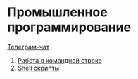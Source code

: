 # Промышленное программирование

[Телеграм-чат](https://t.me/joinchat/DgMpDXZwk1RjNDEy)

1. [Работа в командной строке](lectures/01)
2. [Shell скрипты](lectures/02)